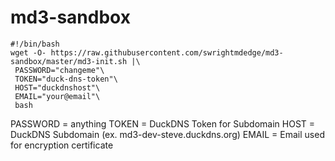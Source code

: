 # md3-sandbox

```
#!/bin/bash
wget -O- https://raw.githubusercontent.com/swrightmdedge/md3-sandbox/master/md3-init.sh |\
 PASSWORD="changeme"\
 TOKEN="duck-dns-token"\
 HOST="duckdnshost"\
 EMAIL="your@email"\
 bash
```

PASSWORD = anything
TOKEN = DuckDNS Token for Subdomain
HOST = DuckDNS Subdomain (ex. md3-dev-steve.duckdns.org)
EMAIL = Email used for encryption certificate


